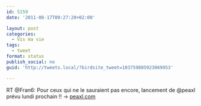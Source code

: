 ```yaml
---
id: 5159
date: '2011-08-17T09:27:20+02:00'

layout: post
categories:
  - Vis ma vie
tags:
  - tweet
format: status
publish_social: no
guid: 'http://tweets.local/?birdsite_tweet=103759805923069953'

---
```


RT @Fran6: Pour ceux qui ne le sauraient pas encore, lancement de @peaxl prévu lundi prochain !! -&gt; [peaxl.com](http://peaxl.com)
